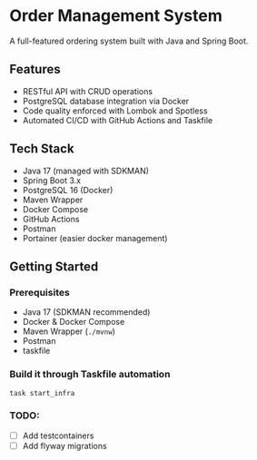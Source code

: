 # Order Management System

A full-featured ordering system built with Java and Spring Boot.

## Features
- RESTful API with CRUD operations
- PostgreSQL database integration via Docker
- Code quality enforced with Lombok and Spotless
- Automated CI/CD with GitHub Actions and Taskfile

## Tech Stack
- Java 17 (managed with SDKMAN)
- Spring Boot 3.x
- PostgreSQL 16 (Docker)
- Maven Wrapper
- Docker Compose
- GitHub Actions
- Postman
- Portainer (easier docker management)

## Getting Started

### Prerequisites
- Java 17 (SDKMAN recommended)
- Docker & Docker Compose
- Maven Wrapper (`./mvnw`)
- Postman
- taskfile

### Build it through Taskfile automation
```taskfile
task start_infra
```

### TODO:
- [ ] Add testcontainers
- [ ] Add flyway migrations
